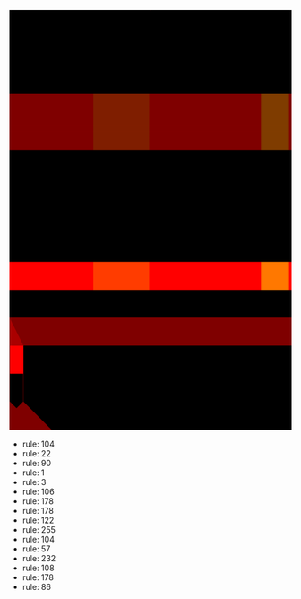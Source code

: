 ![photo](./output.png) 
 * rule: 104
* rule: 22
* rule: 90
* rule: 1
* rule: 3
* rule: 106
* rule: 178
* rule: 178
* rule: 122
* rule: 255
* rule: 104
* rule: 57
* rule: 232
* rule: 108
* rule: 178
* rule: 86
